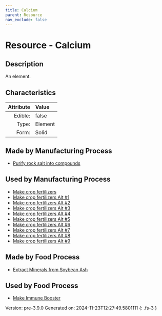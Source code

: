 ```yaml
---
title: Calcium
parent: Resource
nav_exclude: false
---
```

# Resource - Calcium

## Description
An element.

## Characteristics

| Attribute      | Value |
|--------:|:------|
|Edible:|false|
|Type:|Element|
|Form:|Solid|
 
## Made by Manufacturing Process

- [Purify rock salt into compounds](../process/purify-rock-salt-into-compounds.html)

## Used by Manufacturing Process

- [Make crop fertilizers](../process/make-crop-fertilizers.html)
- [Make crop fertilizers Alt #1](../process/make-crop-fertilizers-alt--1.html)
- [Make crop fertilizers Alt #2](../process/make-crop-fertilizers-alt--2.html)
- [Make crop fertilizers Alt #3](../process/make-crop-fertilizers-alt--3.html)
- [Make crop fertilizers Alt #4](../process/make-crop-fertilizers-alt--4.html)
- [Make crop fertilizers Alt #5](../process/make-crop-fertilizers-alt--5.html)
- [Make crop fertilizers Alt #6](../process/make-crop-fertilizers-alt--6.html)
- [Make crop fertilizers Alt #7](../process/make-crop-fertilizers-alt--7.html)
- [Make crop fertilizers Alt #8](../process/make-crop-fertilizers-alt--8.html)
- [Make crop fertilizers Alt #9](../process/make-crop-fertilizers-alt--9.html)


## Made by Food Process

- [Extract Minerals from Soybean Ash](../food/extract-minerals-from-soybean-ash.html)

    
## Used by Food Process

- [Make Immune Booster](../food/make-immune-booster.html)


Version: pre-3.9.0 Generated on: 2024-11-23T12:27:49.5801111
{: .fs-3 }
